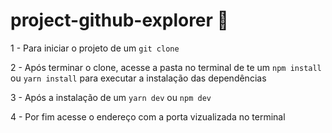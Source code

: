 # project-github-explorer 🚀

1 - Para iniciar o projeto de um `git clone`

2 - Após terminar o clone, acesse a pasta no terminal de te um `npm install` ou `yarn install` para executar a instalação das dependências

3 - Após a instalação de um `yarn dev` ou `npm dev`

4 - Por fim acesse o endereço com a porta vizualizada no terminal
